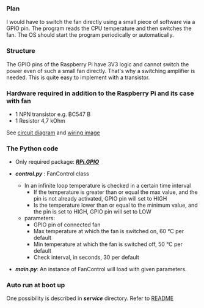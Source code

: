 ### Plan

I would have to switch the fan directly using a small piece of software via a
GPIO pin. The program reads the CPU temperature and then switches the fan. The
OS should start the program periodically or automatically.

### Structure

The GPIO pins of the Raspberry Pi have 3V3 logic and cannot switch the power
even of such a small fan directly. That's why a switching amplifier is needed.
This is quite easy to implement with a transistor.

### Hardware required in addition to the Raspberry Pi and its case with fan

* 1 NPN transistor e.g. BC547 B
* 1 Resistor 4,7 kOhm

See [circuit diagram](hardware/circuit_diagram.png)
and [wiring image](hardware/wiring.png)

### The Python code

* Only required package: [**_RPi.GPIO_**](https://pypi.org/project/RPi.GPIO/)
   
* **_control.py_** : FanControl class
    * In an infinite loop temperature is checked in a certain time interval
        * If the temperature is greater than or equal the max value, and the pin is
          not already activated, GPIO pin will set to HIGH
        * Is the temperature lower than or equal to the minimum value, and the pin
          is set to HIGH, GPIO pin will set to LOW
    * parameters:
        * GPIO pin of connected fan
        * Max temperature at which the fan is switched on, 60 °C per default
        * Min temperature at which the fan is switched off, 50 °C per default
        * Check interval, in seconds, 30 per default
    
* **_main.py_**: An instance of FanControl will load with given parameters.


### Auto run at boot up

One possibility is described in **_service_** directory. Refer
to [README](service/README.md)